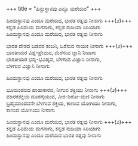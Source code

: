 +++
title = "ಹಿನ್ದುಸ್ಥಾನವು ಎನ್ದೂ ಮರೆಯದ"
+++

<div class="videoEmbed"  src="https://www.youtube.com/watch?v=zvzr3xCc_5s" caption="Amruthagalige - Hindustanavu (female)"></div>


ಹಿಂದುಸ್ಥಾನವು ಎಂದೂ ಮರೆಯದ, ಭಾರತ ರತ್ನವು ನೀನಾಗು +++(೨)+++  
ಕನ್ನಡ ಹಿರಿಮೆಯ ಮಗನಾಗು, ಕನ್ನಡ ನುಡಿಯಾ ಸಿರಿಯಾಗು  
ಹಿಂದುಸ್ಥಾನವು ಎಂದೂ ಮರೆಯದ, ಭಾರತ ರತ್ನವು ನೀನಾಗು  

ಭಾರತ ದೇಶದ ಬಡವರ ಕಂಬನಿ, ಒರೆಸುವ ನಾಯಕ ನೀನಾಗು +++(೨)+++  
ಭಾರತೀಯರ ವಿಶ್ವ-ಪ್ರೇಮವ, ಮೆರೆಸುವ ಜ್ಞಾನಿ ನೀನಾಗು  
ಭಾರತೀಯರ ಭವ್ಯ-ಭವಿಷ್ಯವ, ಬೆಳಗುವ ವಿಜ್ಞಾನಿ ನೀನಾಗು,  
ಬೆಳಗುವ ವಿಜ್ಞಾನಿ ನೀನಾಗು  

ಹಿಂದುಸ್ಥಾನವು ಎಂದೂ ಮರೆಯದ, ಭಾರತ ರತ್ನವು ನೀನಾಗು  

ಭೂಮಂಡಲದ ಹಾಹಾಕಾರವ, ನೀಗುವ ಶಕ್ತಿಯು ನೀನಾಗು +++(೨)+++  
ಮಾರಕಶಕ್ತಿಯ ದೂರಗೈಯುವ, ವೀರ-ಶಿರೋ-ಮಣಿ ನೀನಾಗು  
ಬ್ರಹ್ಮಮಾಂಡವನೇ ಬೆಳಗುವ ಶಕ್ತಿಯ, ಕಾಣುವ ಯೋಗಿಯು ನೀನಾಗು,  
ಕಾಣುವ ಯೋಗಿಯು ನೀನಾಗು  

ಹಿಂದುಸ್ಥಾನವು ಎಂದೂ ಮರೆಯದ, ಭಾರತ ರತ್ನವು ನೀನಾಗು +++(೨)+++  
ಕನ್ನಡ ಹಿರಿಮೆಯ ಮಗನಾಗು, ಕನ್ನಡ ನುಡಿಯಾ ಸಿರಿಯಾಗು  
ಹಿಂದುಸ್ಥಾನವು ಎಂದೂ ಮರೆಯದ ಭಾರತ ರತ್ನವು ನೀನಾಗು  